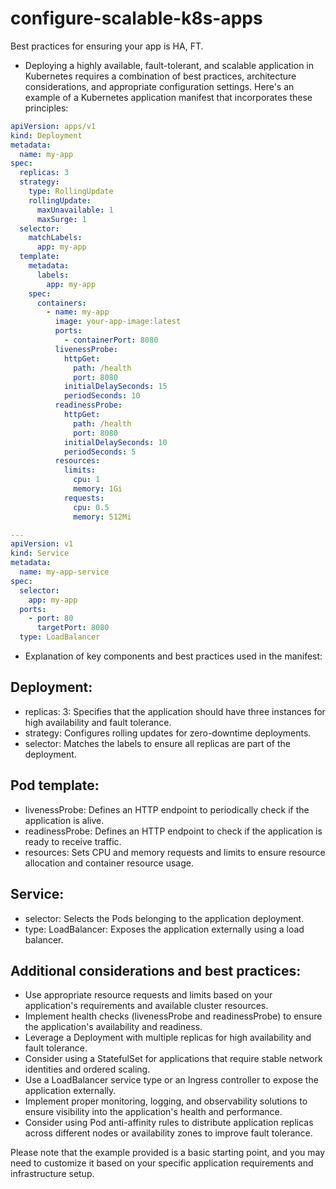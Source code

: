 # configure-scalable-k8s-apps
Best practices for ensuring your app is HA, FT.

- Deploying a highly available, fault-tolerant, and scalable application in Kubernetes requires a combination of best practices, architecture considerations, and appropriate configuration settings. Here's an example of a Kubernetes application manifest that incorporates these principles:

```yaml
apiVersion: apps/v1
kind: Deployment
metadata:
  name: my-app
spec:
  replicas: 3
  strategy:
    type: RollingUpdate
    rollingUpdate:
      maxUnavailable: 1
      maxSurge: 1
  selector:
    matchLabels:
      app: my-app
  template:
    metadata:
      labels:
        app: my-app
    spec:
      containers:
        - name: my-app
          image: your-app-image:latest
          ports:
            - containerPort: 8080
          livenessProbe:
            httpGet:
              path: /health
              port: 8080
            initialDelaySeconds: 15
            periodSeconds: 10
          readinessProbe:
            httpGet:
              path: /health
              port: 8080
            initialDelaySeconds: 10
            periodSeconds: 5
          resources:
            limits:
              cpu: 1
              memory: 1Gi
            requests:
              cpu: 0.5
              memory: 512Mi
```

```yaml
---
apiVersion: v1
kind: Service
metadata:
  name: my-app-service
spec:
  selector:
    app: my-app
  ports:
    - port: 80
      targetPort: 8080
  type: LoadBalancer
```

- Explanation of key components and best practices used in the manifest:

## Deployment:

 - replicas: 3: Specifies that the application should have three instances for high availability and fault tolerance.
 - strategy: Configures rolling updates for zero-downtime deployments.
 - selector: Matches the labels to ensure all replicas are part of the deployment.

## Pod template:

 - livenessProbe: Defines an HTTP endpoint to periodically check if the application is alive.
 - readinessProbe: Defines an HTTP endpoint to check if the application is ready to receive traffic.
 - resources: Sets CPU and memory requests and limits to ensure resource allocation and container resource usage.

## Service:

 - selector: Selects the Pods belonging to the application deployment.
 - type: LoadBalancer: Exposes the application externally using a load balancer.

## Additional considerations and best practices:

 - Use appropriate resource requests and limits based on your application's requirements and available cluster resources.
 - Implement health checks (livenessProbe and readinessProbe) to ensure the application's availability and readiness.
 - Leverage a Deployment with multiple replicas for high availability and fault tolerance.
 - Consider using a StatefulSet for applications that require stable network identities and ordered scaling.
 - Use a LoadBalancer service type or an Ingress controller to expose the application externally.
 - Implement proper monitoring, logging, and observability solutions to ensure visibility into the application's health and performance.
 - Consider using Pod anti-affinity rules to distribute application replicas across different nodes or availability zones to improve fault tolerance.

Please note that the example provided is a basic starting point, and you may need to customize it based on your specific application requirements and infrastructure setup.
